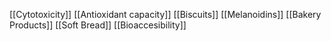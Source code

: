 [[Cytotoxicity]]
[[Antioxidant capacity]]
[[Biscuits]]
[[Melanoidins]]
[[Bakery Products]]
[[Soft Bread]]
[[Bioaccesibility]]
